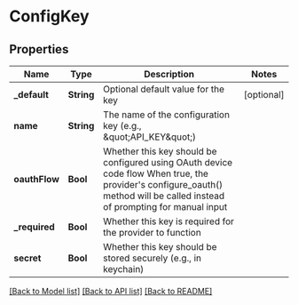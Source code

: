 # ConfigKey

## Properties
Name | Type | Description | Notes
------------ | ------------- | ------------- | -------------
**_default** | **String** | Optional default value for the key | [optional] 
**name** | **String** | The name of the configuration key (e.g., \&quot;API_KEY\&quot;) | 
**oauthFlow** | **Bool** | Whether this key should be configured using OAuth device code flow When true, the provider&#39;s configure_oauth() method will be called instead of prompting for manual input | 
**_required** | **Bool** | Whether this key is required for the provider to function | 
**secret** | **Bool** | Whether this key should be stored securely (e.g., in keychain) | 

[[Back to Model list]](../README.md#documentation-for-models) [[Back to API list]](../README.md#documentation-for-api-endpoints) [[Back to README]](../README.md)


